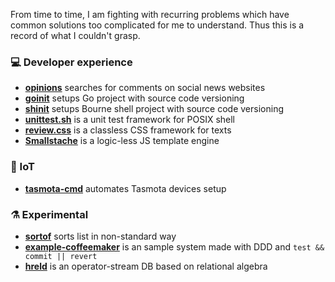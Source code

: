 From time to time, I am fighting with recurring problems which have common
solutions too complicated for me to understand. Thus this is a record of what
I couldn't grasp.

### :computer: Developer experience

- **[opinions](https://github.com/macie/opinions)** searches for comments on social news websites
- **[goinit](https://github.com/macie/goinit)** setups Go project with source code versioning
- **[shinit](https://github.com/macie/shinit)** setups Bourne shell project with source code versioning
- **[unittest.sh](https://github.com/macie/unittest.sh)** is a unit test framework for POSIX shell
- **[review.css](https://github.com/macie/review-css)** is a classless CSS framework for texts
- **[Smallstache](https://github.com/macie/smallstache)** is a logic-less JS template engine

### :bee: IoT

- **[tasmota-cmd](https://github.com/macie/tasmota-cmd)** automates Tasmota devices setup

### :alembic: Experimental

- **[sortof](https://github.com/macie/sortof)** sorts list in non-standard way
- **[example-coffeemaker](https://github.com/macie/example-coffeemaker)** is an sample system made with DDD and `test && commit || revert`
- **[hreld](https://github.com/macie/hreld)** is an operator-stream DB based on relational algebra
